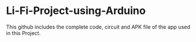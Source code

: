 # Li-Fi-Project-using-Arduino
This github includes the complete code, circuit and APK file of the app used in this Project.
